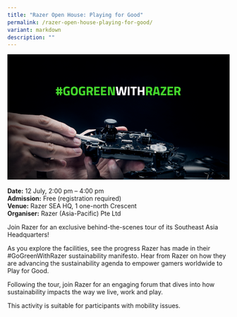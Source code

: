 ```yaml
---
title: "Razer Open House: Playing for Good"
permalink: /razer-open-house-playing-for-good/
variant: markdown
description: ""
---
```

![Razer OpenHouse](/images/Events/Razer_Open_House_Playing_for_Good.png)

**Date:** 12 July, 2:00 pm – 4:00 pm<br>
**Admission:** Free (registration required) <br>
**Venue:** Razer SEA HQ, 1 one-north Crescent<br>
**Organiser:** Razer (Asia-Pacific) Pte Ltd

Join Razer for an exclusive behind-the-scenes tour of its Southeast Asia Headquarters! 

As you explore the facilities, see the progress Razer has made in their #GoGreenWithRazer sustainability manifesto. Hear from Razer on how they are advancing the sustainability agenda to empower gamers worldwide to Play for Good.

Following the tour, join Razer for an engaging forum that dives into how sustainability impacts the way we live, work and play.

This activity is suitable for participants with mobility issues.

<a class="btn-link" target="_blank" href="https://www.razer.com/sg-en/go-green/ggsg">
	<img src="/images/gogreensg_website-32.png">
</a>

<style>
	.btn-link {
		display: none;
	}
	a.btn-link[target="_blank"]:after {
	display: none;
}
	.btn-link > img {
		width: 100%;
	}
</style>